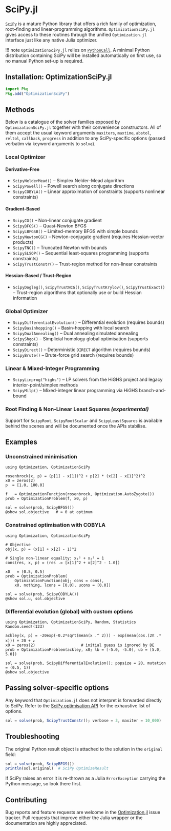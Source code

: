 # SciPy.jl

[`SciPy`](https://scipy.org/) is a mature Python library that offers a rich family of optimization, root–finding and linear‐programming algorithms.  `OptimizationSciPy.jl` gives access to these routines through the unified `Optimization.jl` interface just like any native Julia optimizer.

!!! note
    `OptimizationSciPy.jl` relies on [`PythonCall`](https://github.com/cjdoris/PythonCall.jl).  A minimal Python distribution containing SciPy will be installed automatically on first use, so no manual Python set-up is required.

## Installation: OptimizationSciPy.jl

```julia
import Pkg
Pkg.add("OptimizationSciPy")
```

## Methods

Below is a catalogue of the solver families exposed by `OptimizationSciPy.jl` together with their convenience constructors.  All of them accept the usual keyword arguments `maxiters`, `maxtime`, `abstol`, `reltol`, `callback`, `progress` in addition to any SciPy-specific options (passed verbatim via keyword arguments to `solve`).

### Local Optimizer

#### Derivative-Free

  * `ScipyNelderMead()` – Simplex Nelder–Mead algorithm
  * `ScipyPowell()` – Powell search along conjugate directions
  * `ScipyCOBYLA()` – Linear approximation of constraints (supports nonlinear constraints)

#### Gradient-Based

  * `ScipyCG()` – Non-linear conjugate gradient
  * `ScipyBFGS()` – Quasi-Newton BFGS
  * `ScipyLBFGSB()` – Limited-memory BFGS with simple bounds
  * `ScipyNewtonCG()` – Newton-conjugate gradient (requires Hessian-vector products)
  * `ScipyTNC()` – Truncated Newton with bounds
  * `ScipySLSQP()` – Sequential least-squares programming (supports constraints)
  * `ScipyTrustConstr()` – Trust-region method for non-linear constraints

#### Hessian–Based / Trust-Region

  * `ScipyDogleg()`, `ScipyTrustNCG()`, `ScipyTrustKrylov()`, `ScipyTrustExact()` – Trust-region algorithms that optionally use or build Hessian information

### Global Optimizer

  * `ScipyDifferentialEvolution()` – Differential evolution (requires bounds)
  * `ScipyBasinhopping()` – Basin-hopping with local search
  * `ScipyDualAnnealing()` – Dual annealing simulated annealing
  * `ScipyShgo()` – Simplicial homology global optimisation (supports constraints)
  * `ScipyDirect()` – Deterministic `DIRECT` algorithm (requires bounds)
  * `ScipyBrute()` – Brute-force grid search (requires bounds)

### Linear & Mixed-Integer Programming

  * `ScipyLinprog("highs")` – LP solvers from the HiGHS project and legacy interior-point/simplex methods
  * `ScipyMilp()` – Mixed-integer linear programming via HiGHS branch-and-bound

### Root Finding & Non-Linear Least Squares *(experimental)*

Support for `ScipyRoot`, `ScipyRootScalar` and `ScipyLeastSquares` is available behind the scenes and will be documented once the APIs stabilise.

## Examples

### Unconstrained minimisation

```@example SciPy1
using Optimization, OptimizationSciPy

rosenbrock(x, p) = (p[1] - x[1])^2 + p[2] * (x[2] - x[1]^2)^2
x0 = zeros(2)
p  = [1.0, 100.0]

f   = OptimizationFunction(rosenbrock, Optimization.AutoZygote())
prob = OptimizationProblem(f, x0, p)

sol = solve(prob, ScipyBFGS())
@show sol.objective   # ≈ 0 at optimum
```

### Constrained optimisation with COBYLA

```@example SciPy2
using Optimization, OptimizationSciPy

# Objective
obj(x, p) = (x[1] + x[2] - 1)^2

# Single non-linear equality: x₁² + x₂² = 1
cons(res, x, p) = (res .= [x[1]^2 + x[2]^2 - 1.0])

x0   = [0.5, 0.5]
prob = OptimizationProblem(
    OptimizationFunction(obj; cons = cons),
    x0, nothing, lcons = [0.0], ucons = [0.0])

sol = solve(prob, ScipyCOBYLA())
@show sol.u, sol.objective
```

### Differential evolution (global) with custom options

```@example SciPy3
using Optimization, OptimizationSciPy, Random, Statistics
Random.seed!(123)

ackley(x, p) = -20exp(-0.2*sqrt(mean(x .^ 2))) - exp(mean(cos.(2π .* x))) + 20 + ℯ
x0 = zeros(2)                    # initial guess is ignored by DE
prob = OptimizationProblem(ackley, x0; lb = [-5.0, -5.0], ub = [5.0, 5.0])

sol = solve(prob, ScipyDifferentialEvolution(); popsize = 20, mutation = (0.5, 1))
@show sol.objective
```

## Passing solver-specific options

Any keyword that `Optimization.jl` does not interpret is forwarded directly to SciPy.  Refer to the [SciPy optimisation API](https://docs.scipy.org/doc/scipy/reference/optimize.html) for the exhaustive list of options.

```julia
sol = solve(prob, ScipyTrustConstr(); verbose = 3, maxiter = 10_000)
```

## Troubleshooting

The original Python result object is attached to the solution in the `original` field:

```julia
sol = solve(prob, ScipyBFGS())
println(sol.original)  # SciPy OptimizeResult
```

If SciPy raises an error it is re-thrown as a Julia `ErrorException` carrying the Python message, so look there first.

## Contributing

Bug reports and feature requests are welcome in the [Optimization.jl](https://github.com/SciML/Optimization.jl) issue tracker.  Pull requests that improve either the Julia wrapper or the documentation are highly appreciated. 
